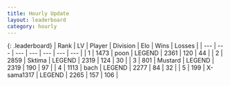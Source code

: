 ```yaml
---
title: Hourly Update
layout: leaderboard
category: hourly
---
```


{: .leaderboard}
| Rank | LV | Player | Division | Elo | Wins | Losses |
| --- | --- | --- | --- | --- | --- | --- |
| <span data-change="0">1</span> | 1473 | <span title="ID: 540690">poon</span> | LEGEND | <span data-change="0">2361</span> | <span data-change="0">120</span> | <span data-change="0">44</span> |
| <span data-change="0">2</span> | 2859 | <span title="ID: 353063">Sktima</span> | LEGEND | <span data-change="0">2319</span> | <span data-change="0">124</span> | <span data-change="0">30</span> |
| <span data-change="0">3</span> | 801 | <span title="ID: 611082">Mustard</span> | LEGEND | <span data-change="0">2319</span> | <span data-change="0">190</span> | <span data-change="0">97</span> |
| <span data-change="0">4</span> | 1113 | <span title="ID: 281795">bach</span> | LEGEND | <span data-change="0">2277</span> | <span data-change="0">84</span> | <span data-change="0">32</span> |
| <span data-change="2">5</span> | 199 | <span title="ID: 664360">X-sama1317</span> | LEGEND | <span data-change="15">2265</span> | <span data-change="2">157</span> | <span data-change="0">106</span> |